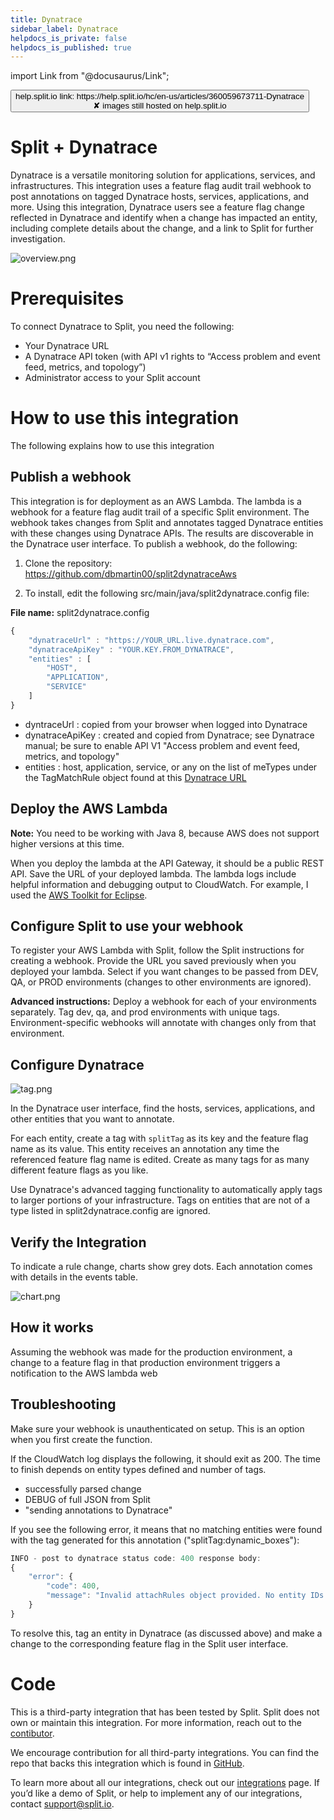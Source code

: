 ```yaml
---
title: Dynatrace
sidebar_label: Dynatrace
helpdocs_is_private: false
helpdocs_is_published: true
---
```


import Link from "@docusaurus/Link";

<p>
  <button style={{borderRadius:'8px', border:'1px', fontFamily:'Courier New', fontWeight:'800', textAlign:'left'}}> help.split.io link: https://help.split.io/hc/en-us/articles/360059673711-Dynatrace <br /> ✘ images still hosted on help.split.io </button>
</p>

# Split + Dynatrace

Dynatrace is a versatile monitoring solution for applications, services, and infrastructures. This integration uses a feature flag audit trail webhook to post annotations on tagged Dynatrace hosts, services, applications, and more. Using this integration, Dynatrace users see a feature flag change reflected in Dynatrace and identify when a change has impacted an entity, including complete details about the change, and a link to Split for further investigation.

<p>
  <img src="https://help.split.io/hc/article_attachments/360092158631/overview.png" alt="overview.png" />
</p>

# Prerequisites

To connect Dynatrace to Split, you need the following:
* Your Dynatrace URL
* A Dynatrace API token (with API v1 rights to “Access problem and event feed, metrics, and topology”)
* Administrator access to your Split account

# How to use this integration

The following explains how to use this integration

## Publish a webhook

This integration is for deployment as an AWS Lambda. The lambda is a webhook for a feature flag audit trail of a specific Split environment. The webhook takes changes from Split and annotates tagged Dynatrace entities with these changes using Dynatrace APIs. The results are discoverable in the Dynatrace user interface. To publish a webhook, do the following:

1. Clone the repository: https://github.com/dbmartin00/split2dynatraceAws

2. To install, edit the following src/main/java/split2dynatrace.config file:

**File name:** split2dynatrace.config

```javascript
{
    "dynatraceUrl" : "https://YOUR_URL.live.dynatrace.com",
    "dynatraceApiKey" : "YOUR.KEY.FROM_DYNATRACE",
    "entities" : [
        "HOST",
        "APPLICATION",
        "SERVICE"
    ]
}
```
  * dyntraceUrl : copied from your browser when logged into Dynatrace
  * dynatraceApiKey : created and copied from Dynatrace; see Dynatrace manual; be sure to enable API V1 "Access problem and event feed, metrics, and topology"
  * entities : host, application, service, or any on the list of meTypes under the TagMatchRule object found at this [Dynatrace URL](https://www.dynatrace.com/support/help/dynatrace-api/environment-api/events/post-event/#expand-the-element-can-hold-these-values-382)


## Deploy the AWS Lambda 

**Note:** You need to be working with Java 8, because AWS does not support higher versions at this time.

When you deploy the lambda at the API Gateway, it should be a public REST API. Save the URL of your deployed lambda. The lambda logs include helpful information and debugging output to CloudWatch. For example, I used the [AWS Toolkit for Eclipse](https://aws.amazon.com/eclipse/). 

## Configure Split to use your webhook

To register your AWS Lambda with Split, follow the Split instructions for creating a webhook. Provide the URL you saved previously when you deployed your lambda. Select if you want changes to be passed from DEV, QA, or PROD environments (changes to other environments are ignored).

**Advanced instructions:** Deploy a webhook for each of your environments separately. Tag dev, qa, and prod environments with unique tags. Environment-specific webhooks will annotate with changes only from that environment.


## Configure Dynatrace

<p>
  <img src="https://help.split.io/hc/article_attachments/360092158651/tag.png" alt="tag.png" />
</p>

In the Dynatrace user interface, find the hosts, services, applications, and other entities that you want to annotate.

For each entity, create a tag with `splitTag` as its key and the feature flag name as its value. This entity receives an annotation any time the referenced feature flag name is edited. Create as many tags for as many different feature flags as you like. 

Use Dynatrace's advanced tagging functionality to automatically apply tags to larger portions of your infrastructure. Tags on entities that are not of a type listed in split2dynatrace.config are ignored.


## Verify the Integration

To indicate a rule change, charts show grey dots. Each annotation comes with details in the events table.

<p>
  <img src="https://help.split.io/hc/article_attachments/360092170452/chart.png" alt="chart.png" />
</p>

## How it works

Assuming the webhook was made for the production environment, a change to a feature flag in that production environment triggers a notification to the AWS lambda web

## Troubleshooting

Make sure your webhook is unauthenticated on setup. This is an option when you first create the function.

If the CloudWatch log displays the following, it should exit as 200. The time to finish depends on entity types defined and number of tags.

* successfully parsed change
* DEBUG of full JSON from Split
* "sending annotations to Dynatrace"

If you see the following error, it means that no matching entities were found with the tag generated for this annotation ("splitTag:dynamic_boxes"):

```javascript
INFO - post to dynatrace status code: 400 response body: 
{
    "error": {
        "code": 400,
        "message": "Invalid attachRules object provided. No entity IDs match: Matching rule: PushEventAttachRules{entityIds=null, tagRules=[TagMatchRule{meTypes=[HOST, APPLICATION, SERVICE], tags=[[CONTEXTLESS]splitTag:dynamic_boxes]}]}"
    }
}
```

To resolve this, tag an entity in Dynatrace (as discussed above) and make a change to the corresponding feature flag in the Split user interface.

# Code

This is a third-party integration that has been tested by Split. Split does not own or maintain this integration. For more information, reach out to the [contibutor](mailto:david.martin@split.io).

We encourage contribution for all third-party integrations. You can find the repo that backs this integration which is found in [GitHub](https://github.com/dbmartin00/split2DynatraceAws).

To learn more about all our integrations, check out our [integrations](https://www.split.io/product/integrations) page. If you’d like a demo of Split, or help to implement any of our integrations, contact [support@split.io](mailto:support@split.io).